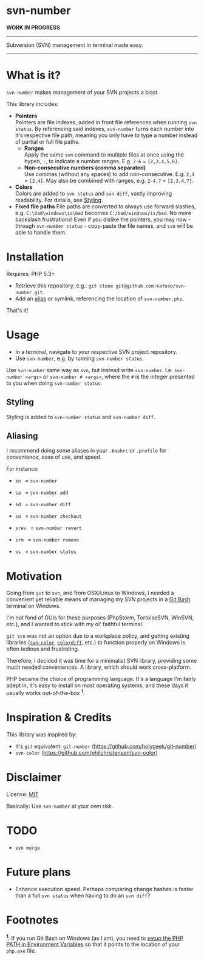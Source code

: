 svn-number
==================================

**WORK IN PROGRESS**

-------------------------

Subversion (SVN) management in terminal made easy.

-------------------------

# What is it?

`svn-number` makes management of your SVN projects a blast.

This library includes:

- **Pointers**<br/>
Pointers are file indexes, added in front file references when running `svn status`. By referencing said indexes, `svn-number` turns each number into it's respective file path, meaning you only have to type a number instead of partial or full file paths.
  - **Ranges**<br/>
  Apply the same `svn` command to multiple files at once using the hypen, `-`, to indicate a number ranges. E.g. `2-6` = `[2,3,4,5,6]`.
  - **Non-consecutive numbers (comma separated)**<br/>
  Use commas (without any spaces) to add non-consecutive. E.g. `2,4` = `[2,4]`. May also be combined with ranges, e.g. `2-4,7` = `[2,3,4,7]`.
- **Colors**<br/>
Colors are added to `svn status` and `svn diff`, vastly improving readability. For details, see [Styling](#usage-styling).
- **Fixed file paths**
File paths are converted to always use forward slashes, e.g. `C:\bad\windows\is\bad` becomes `C:/bad/windows/is/bad`. No more backslash frustrations! Even if you dislike the pointers, you may now - through `svn-number status` - copy-paste the file names, and `svn` will be able to handle them.

# Installation

Requires: PHP 5.3+

- Retrieve this repository, e.g.: `git clone git@github.com:kafoso/svn-number.git`.
- Add an [alias](#installation-aliasing) or symlink, referencing the location of `svn-number.php`.

That's it!

# Usage

- In a terminal, navigate to your respective SVN project repository.
- Use `svn-number`, e.g. by running `svn-number status`.

Use `svn-number` same way as `svn`, but instead write `svn-number`. I.e. `svn-number <args>` or `svn-number # <args>`, where the `#` is the integer presented to you when doing `svn-number status`.

<a name="usage-styling"></a>
## Styling

Styling is added to `svn-number status` and `svn-number diff`.

<a name="installation-aliasing"></a>
## Aliasing

I recommend doing some aliases in your `.bashrc` or `.profile` for convenience, ease of use, and speed.

For instance:

- `sn ` = `svn-number `

- `sa ` = `svn-number add `
- `sd ` = `svn-number diff `
- `so ` = `svn-number checkout `
- `srev ` = `svn-number revert `
- `srm ` = `svn-number remove `
- `ss ` = `svn-number status `

# Motivation

Going from `git` to `svn`, and from OSX/Linux to Windows, I needed a convenient yet reliable means of managing my SVN projects in a [Git Bash](https://git-for-windows.github.io/) terminal on Windows.

I'm not fond of GUIs for these purposes (PhpStorm, TortoiseSVN, WinSVN, etc.), and I wanted to stick with my ol' faithful terminal.

`git svn` was not an option due to a workplace policy, and getting existing libraries ([`svn-color`](https://github.com/philchristensen/svn-color), [`colordiff`](http://www.colordiff.org/), etc.) to function properly on Windows is often tedious and frustrating.

Therefore, I decided it was time for a minimalist SVN library, providing some much needed conveniences. A library, which should work cross-platform.

PHP became the choice of programming language. It's a language I'm fairly adept in, it's easy to install on most operating systems, and these days it usually works out-of-the-box <sup>**1**</sup>.

# Inspiration & Credits

This library was inspired by:

- It's `git` equivalent: `git-number` (https://github.com/holygeek/git-number)
- `svn-color` (https://github.com/philchristensen/svn-color)

# Disclaimer

License: [MIT](/LICENSE)

Basically: Use `svn-number` at your own risk.

# TODO

- `svn merge`

# Future plans

- Enhance execution speed. Perhaps comparing change hashes is faster than a full `svn status` when having to do an `svn diff`?

# Footnotes

<sup>**1**</sup>: If you run Git Bash on Windows (as I am), you need to [setup the PHP PATH in Environment Variables](http://stackoverflow.com/a/18190202/1879194) so that it points to the location of your `php.exe` file.
